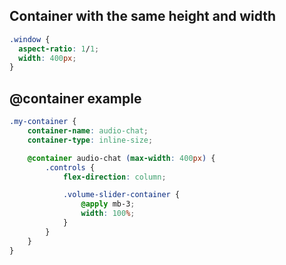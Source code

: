 ## Container with the same height and width

```css
.window {
  aspect-ratio: 1/1;
  width: 400px;
}
```

## @container example

```css
.my-container {
	container-name: audio-chat;
	container-type: inline-size;

	@container audio-chat (max-width: 400px) {
		.controls {
			flex-direction: column;

			.volume-slider-container {
				@apply mb-3;
				width: 100%;
			}
		}
	}
}
```
